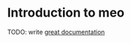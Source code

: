 # Introduction to meo

TODO: write [great documentation](http://jacobian.org/writing/what-to-write/)
